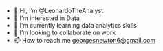 - 👋 Hi, I’m @LeonardoTheAnalyst
- 👀 I’m interested in Data
- 🌱 I’m currently learning data analytics skills 
- 💞️ I’m looking to collaborate on work 
- 📫 How to reach me georgesnewton6@gmail.com

<!---
LeonardoTheAnalyst/LeonardoTheAnalyst is a ✨ special ✨ repository because its `README.md` (this file) appears on your GitHub profile.
You can click the Preview link to take a look at your changes.
--->
